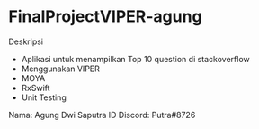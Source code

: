 # FinalProjectVIPER-agung

Deskripsi
- Aplikasi untuk menampilkan Top 10 question di stackoverflow 
- Menggunakan VIPER
- MOYA
- RxSwift
- Unit Testing

Nama: Agung Dwi Saputra
ID Discord: Putra#8726
